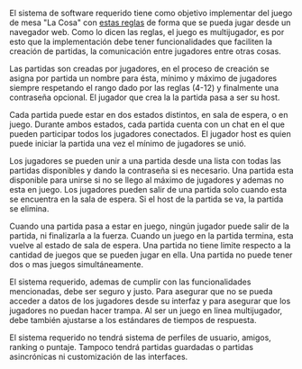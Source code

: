 El sistema de software requerido tiene como objetivo implementar del juego de mesa "La Cosa" con [estas reglas](https://famaf.aulavirtual.unc.edu.ar/pluginfile.php/27371/mod_resource/content/1/Reglas%20del%20Juego_%20La%20Cosa.pdf) de forma que se pueda jugar desde un navegador web. Como lo dicen las reglas, el juego es multijugador, es por esto que la implementación debe tener funcionalidades que faciliten la creación de partidas, la comunicación entre jugadores entre otras cosas.

Las partidas son creadas por jugadores, en el proceso de creación se asigna por partida un nombre para ésta, mínimo y máximo de jugadores siempre respetando el rango dado por las reglas (4-12) y finalmente una contraseña opcional. El jugador que crea la la partida pasa a ser su host. 

Cada partida puede estar en dos estados distintos, en sala de espera, o en juego. Durante ambos estados, cada partida cuenta con un chat en el que pueden participar todos los jugadores conectados. El jugador host es quien puede iniciar la partida una vez el mínimo de jugadores se unió. 

Los jugadores se pueden unir a una partida desde una lista con todas las partidas disponibles y dando la contraseña si es necesario. Una partida esta disponible para unirse si no se llego al máximo de jugadores y ademas no esta en juego. Los jugadores pueden salir de una partida solo cuando esta se encuentra en la sala de espera. Si el host de la partida se va, la partida se elimina.

Cuando una partida pasa a estar en juego, ningún jugador puede salir de la partida, ni finalizarla a la fuerza. Cuando un juego en la partida termina, esta vuelve al estado de sala de espera. Una partida no tiene limite respecto a la cantidad de juegos que se pueden jugar en ella. Una partida no puede tener dos o mas juegos simultáneamente. 

El sistema requerido, ademas de cumplir con las funcionalidades mencionadas, debe ser seguro y justo. Para asegurar que no se pueda acceder a datos de los jugadores desde su interfaz y para asegurar que los jugadores no puedan hacer trampa. Al ser un juego en linea multijugador, debe también ajustarse a los estándares de tiempos de respuesta. 

El sistema requerido no tendrá sistema de perfiles de usuario, amigos, ranking o puntaje. Tampoco tendrá partidas guardadas o partidas asincrónicas ni customización de las interfaces.   